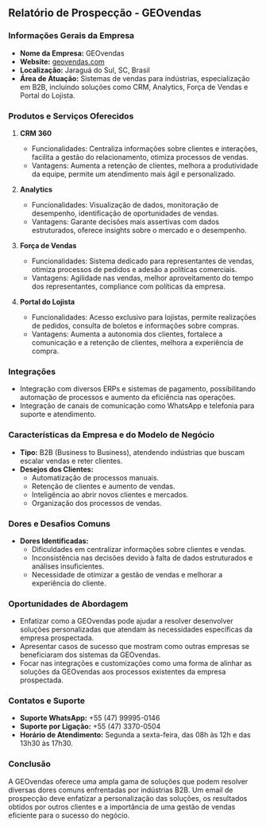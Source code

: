 ## Relatório de Prospecção - GEOvendas

### Informações Gerais da Empresa
- **Nome da Empresa:** GEOvendas
- **Website:** [geovendas.com](https://geovendas.com)
- **Localização:** Jaraguá do Sul, SC, Brasil
- **Área de Atuação:** Sistemas de vendas para indústrias, especialização em B2B, incluindo soluções como CRM, Analytics, Força de Vendas e Portal do Lojista.

### Produtos e Serviços Oferecidos
1. **CRM 360**
   - Funcionalidades: Centraliza informações sobre clientes e interações, facilita a gestão do relacionamento, otimiza processos de vendas.
   - Vantagens: Aumenta a retenção de clientes, melhora a produtividade da equipe, permite um atendimento mais ágil e personalizado.

2. **Analytics**
   - Funcionalidades: Visualização de dados, monitoração de desempenho, identificação de oportunidades de vendas.
   - Vantagens: Garante decisões mais assertivas com dados estruturados, oferece insights sobre o mercado e o desempenho.

3. **Força de Vendas**
   - Funcionalidades: Sistema dedicado para representantes de vendas, otimiza processos de pedidos e adesão a políticas comerciais.
   - Vantagens: Agilidade nas vendas, melhor aproveitamento do tempo dos representantes, compliance com políticas da empresa.

4. **Portal do Lojista**
   - Funcionalidades: Acesso exclusivo para lojistas, permite realizações de pedidos, consulta de boletos e informações sobre compras.
   - Vantagens: Aumenta a autonomia dos clientes, fortalece a comunicação e a retenção de clientes, melhora a experiência de compra.

### Integrações
- Integração com diversos ERPs e sistemas de pagamento, possibilitando automação de processos e aumento da eficiência nas operações.
- Integração de canais de comunicação como WhatsApp e telefonia para suporte e atendimento.

### Características da Empresa e do Modelo de Negócio
- **Tipo:** B2B (Business to Business), atendendo indústrias que buscam escalar vendas e reter clientes.
- **Desejos dos Clientes:**
  - Automatização de processos manuais.
  - Retenção de clientes e aumento de vendas.
  - Inteligência ao abrir novos clientes e mercados.
  - Organização dos processos de vendas.

### Dores e Desafios Comuns
- **Dores Identificadas:**
  - Dificuldades em centralizar informações sobre clientes e vendas.
  - Inconsistência nas decisões devido à falta de dados estruturados e análises insuficientes.
  - Necessidade de otimizar a gestão de vendas e melhorar a experiência do cliente.

### Oportunidades de Abordagem
- Enfatizar como a GEOvendas pode ajudar a resolver desenvolver soluções personalizadas que atendam às necessidades específicas da empresa prospectada.
- Apresentar casos de sucesso que mostram como outras empresas se beneficiaram dos sistemas da GEOvendas.
- Focar nas integrações e customizações como uma forma de alinhar as soluções da GEOvendas aos processos existentes da empresa prospectada.

### Contatos e Suporte
- **Suporte WhatsApp:** +55 (47) 99995-0146
- **Suporte por Ligação:** +55 (47) 3370-0504
- **Horário de Atendimento:** Segunda a sexta-feira, das 08h às 12h e das 13h30 às 17h30.

### Conclusão
A GEOvendas oferece uma ampla gama de soluções que podem resolver diversas dores comuns enfrentadas por indústrias B2B. Um email de prospecção deve enfatizar a personalização das soluções, os resultados obtidos por outros clientes e a importância de uma gestão de vendas eficiente para o sucesso do negócio.